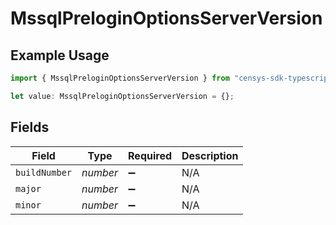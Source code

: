 # MssqlPreloginOptionsServerVersion

## Example Usage

```typescript
import { MssqlPreloginOptionsServerVersion } from "censys-sdk-typescript/models/components";

let value: MssqlPreloginOptionsServerVersion = {};
```

## Fields

| Field              | Type               | Required           | Description        |
| ------------------ | ------------------ | ------------------ | ------------------ |
| `buildNumber`      | *number*           | :heavy_minus_sign: | N/A                |
| `major`            | *number*           | :heavy_minus_sign: | N/A                |
| `minor`            | *number*           | :heavy_minus_sign: | N/A                |